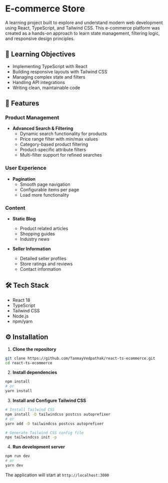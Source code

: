 # E-commerce Store

A learning project built to explore and understand modern web development using React, TypeScript, and Tailwind CSS. This e-commerce platform was created as a hands-on approach to learn state management, filtering logic, and responsive design principles.

## 🎯 Learning Objectives

- Implementing TypeScript with React
- Building responsive layouts with Tailwind CSS
- Managing complex state and filters
- Handling API integrations
- Writing clean, maintainable code

## 🚀 Features

### Product Management

- **Advanced Search & Filtering**
  - Dynamic search functionality for products
  - Price range filter with min/max values
  - Category-based product filtering
  - Product-specific attribute filters
  - Multi-filter support for refined searches

### User Experience

- **Pagination**
  - Smooth page navigation
  - Configurable items per page
  - Load more functionality

### Content

- **Static Blog**

  - Product related articles
  - Shopping guides
  - Industry news

- **Seller Information**
  - Detailed seller profiles
  - Store ratings and reviews
  - Contact information

## 🛠 Tech Stack

- React 18
- TypeScript
- Tailwind CSS
- Node.js
- npm/yarn

## ⚙️ Installation

1. **Clone the repository**

```bash
git clone https://github.com/TanmayVedpathak/react-ts-ecommerce.git
cd react-ts-ecommerce
```

2. **Install dependencies**

```bash
npm install
# or
yarn install
```

3. **Install and Configure Tailwind CSS**

```bash
# Install Tailwind CSS
npm install -D tailwindcss postcss autoprefixer
# or
yarn add -D tailwindcss postcss autoprefixer

# Generate Tailwind CSS config file
npx tailwindcss init -p
```

4. **Run development server**

```bash
npm run dev
# or
yarn dev
```

The application will start at `http://localhost:3000`
